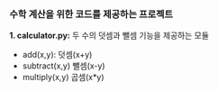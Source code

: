 ### 수학 계산을 위한 코드를 제공하는 프로젝트
**1. calculator.py:** 두 수의 덧셈과 뺄셈 기능을 제공하는 모듈
- add(x,y): 덧셈(x+y)
- subtract(x,y) 뺄셈(x-y)
- multiply(x,y) 곱셈(x*y)
